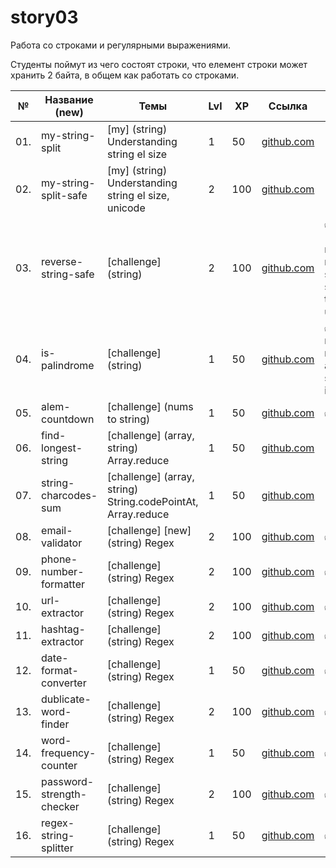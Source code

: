 # story03

Работа со строками и регулярными выражениями.

Студенты поймут из чего состоят строки, что елемент строки может хранить 2 байта, в общем как работать со строками.

| №   | Название (new)            | Темы                                                         | Lvl | XP  | Ссылка                                              | Tests                                                             |
| --- | ------------------------- | ------------------------------------------------------------ | --- | --- | --------------------------------------------------- | ----------------------------------------------------------------- |
| 01. | my-string-split           | [my] (string) Understanding string el size                   | 1   | 50  | [github.com](./my-string-split/README.md)           | 🚧                                                                |
| 02. | my-string-split-safe      | [my] (string) Understanding string el size, unicode          | 2   | 100 | [github.com](./my-string-split-safe/README.md)      | 🚧                                                                |
| 03. | reverse-string-safe       | [challenge] (string)                                         | 2   | 100 | [github.com](./reverse-string-safe/README.md)       | ✅ (reverse-ninja -> reverse-string-safe + add tests for unicode) |
| 04. | is-palindrome             | [challenge] (string)                                         | 1   | 50  | [github.com](./is-palindrome/README.md)             | ✅ (added restrictions non alphabet symbols ignored)              |
| 05. | alem-countdown            | [challenge] (nums to string)                                 | 1   | 50  | [github.com](./alem-countdown/README.md)            | ✅                                                                |
| 06. | find-longest-string       | [challenge] (array, string) Array.reduce                     | 1   | 50  | [github.com](./find-longest-string/README.md)       | 🚧                                                                |
| 07. | string-charcodes-sum      | [challenge] (array, string) String.codePointAt, Array.reduce | 1   | 50  | [github.com](./string-charcodes-sum/README.md)      | 🚧                                                                |
| 08. | email-validator           | [challenge] [new] (string) Regex                             | 2   | 100 | [github.com](./email-validator/README.md)           | ✅                                                                |
| 09. | phone-number-formatter    | [challenge] (string) Regex                                   | 2   | 100 | [github.com](./phone-number-formatter/README.md)    | ✅                                                                |
| 10. | url-extractor             | [challenge] (string) Regex                                   | 2   | 100 | [github.com](./url-extractor/README.md)             | ✅                                                                |
| 11. | hashtag-extractor         | [challenge] (string) Regex                                   | 2   | 100 | [github.com](./hashtag-extractor/README.md)         | ✅                                                                |
| 12. | date-format-converter     | [challenge] (string) Regex                                   | 1   | 50  | [github.com](./date-format-converter/README.md)     | ✅                                                                |
| 13. | dublicate-word-finder     | [challenge] (string) Regex                                   | 2   | 100 | [github.com](./dublicate-word-finder/README.md)     | ✅                                                                |
| 14. | word-frequency-counter    | [challenge] (string) Regex                                   | 1   | 50  | [github.com](./word-frequency-counter/README.md)    | ✅                                                                |
| 15. | password-strength-checker | [challenge] (string) Regex                                   | 2   | 100 | [github.com](./password-strength-checker/README.md) | ✅                                                                |
| 16. | regex-string-splitter     | [challenge] (string) Regex                                   | 1   | 50  | [github.com](./regex-string-splitter/README.md)     | ✅                                                                |
